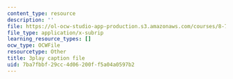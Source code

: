 ```yaml
---
content_type: resource
description: ''
file: https://ol-ocw-studio-app-production.s3.amazonaws.com/courses/8-701-introduction-to-nuclear-and-particle-physics-fall-2020/7ba7fbbf29cc4d06200ff5a04a0597b2_QDIdZR9G2UU.srt
file_type: application/x-subrip
learning_resource_types: []
ocw_type: OCWFile
resourcetype: Other
title: 3play caption file
uid: 7ba7fbbf-29cc-4d06-200f-f5a04a0597b2
---
```

